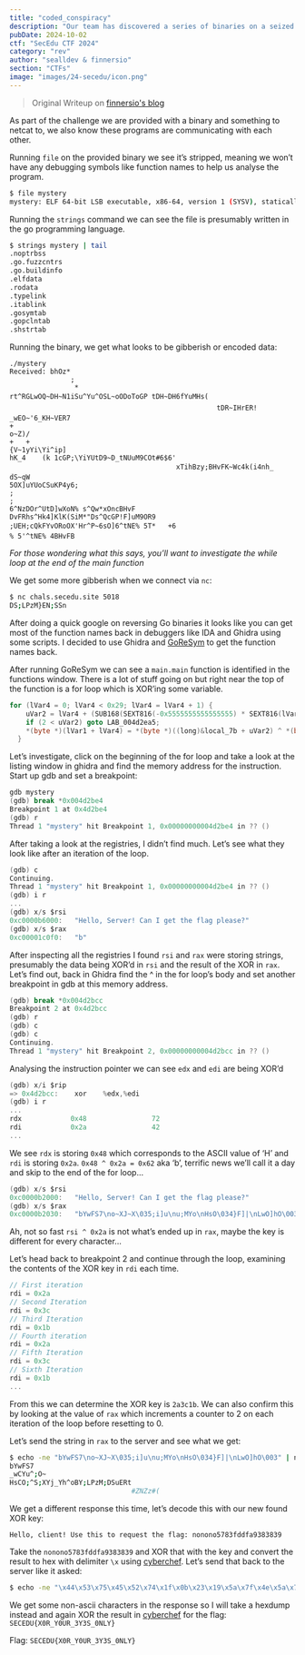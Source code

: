 ```yaml
---
title: "coded_conspiracy"
description: "Our team has discovered a series of binaries on a seized web server associated with NO_NO_NO. These binaries seem to communicate extensively. Your task is to find a way to analyse these messages. 'nc chals.secedu.site 5018'"
pubDate: 2024-10-02
ctf: "SecEdu CTF 2024"
category: "rev"
author: "sealldev & finnersio"
section: "CTFs"
image: "images/24-secedu/icon.png"
---
```


> Original Writeup on [finnersio's blog](https://finnersio.pages.dev/secedu-wk4#add-to-cartel)

As part of the challenge we are provided with a binary and something to netcat to, we also know these programs are communicating with each other.

Running `file` on the provided binary we see it’s stripped, meaning we won’t have any debugging symbols like function names to help us analyse the program.

```bash
$ file mystery
mystery: ELF 64-bit LSB executable, x86-64, version 1 (SYSV), statically linked, stripped
```

Running the `strings` command we can see the file is presumably written in the go programming language.

```bash
$ strings mystery | tail
.noptrbss
.go.fuzzcntrs
.go.buildinfo
.elfdata
.rodata
.typelink
.itablink
.gosymtab
.gopclntab
.shstrtab
```

Running the binary, we get what looks to be gibberish or encoded data:

```
./mystery
Received: bhOz*
               ;
                *
rt^RGLwOQ~DH~N1iSu^Yu^OSL~oODoToGP tDH~DH6fYuMHs(
                                                   tDR~IHrER!
_wEO~'6_KH~VER7
+
o~Z)/
+	+
{V~1yYi\Yi^ip]
hK_4	(k 1cGP;\YiYUtD9~D_tNUuM9COt#6$6'
                                         xTihBzy;BHvFK~Wc4k(i4nh_
dS~qW
5OX]uYUoCSuKP4y6;
;
;
6^NzDOr^UtD]wXoN% s^Qw*xOncBHvF
DvFRhs^Hk4]KlK(SiM*"Ds^QcGP!F]uM9OR9
;UEH;cQkFYvORoOX'Hr^P~6sO]6^tNE% 5T*	+6
% 5'^tNE% 4BHvFB
```

*For those wondering what this says, you’ll want to investigate the while loop at the end of the main function*

We get some more gibberish when we connect via `nc`:
```bash
$ nc chals.secedu.site 5018
DS;LPzM}EN;SSn
```

After doing a quick google on reversing Go binaries it looks like you can get most of the function names back in debuggers like IDA and Ghidra using some scripts. I decided to use Ghidra and [GoReSym](https://github.com/mandiant/GoReSym) to get the function names back.

After running GoReSym we can see a `main.main` function is identified in the functions window. There is a lot of stuff going on but right near the top of the function is a for loop which is XOR’ing some variable.

```go
for (lVar4 = 0; lVar4 < 0x29; lVar4 = lVar4 + 1) {
    uVar2 = lVar4 + (SUB168(SEXT816(-0x5555555555555555) * SEXT816(lVar4),8) + lVar4 >> 1) * -3;
    if (2 < uVar2) goto LAB_004d2ea5;
    *(byte *)(lVar1 + lVar4) = *(byte *)((long)&local_7b + uVar2) ^ *(byte *)(lVar4 + local_18);
  }
```

Let’s investigate, click on the beginning of the for loop and take a look at the listing window in ghidra and find the memory address for the instruction. Start up gdb and set a breakpoint:

```c
gdb mystery
(gdb) break *0x004d2be4
Breakpoint 1 at 0x4d2be4
(gdb) r
Thread 1 "mystery" hit Breakpoint 1, 0x00000000004d2be4 in ?? ()
```

After taking a look at the registries, I didn’t find much. Let’s see what they look like after an iteration of the loop.

```c
(gdb) c
Continuing.
Thread 1 "mystery" hit Breakpoint 1, 0x00000000004d2be4 in ?? ()
(gdb) i r
...
(gdb) x/s $rsi
0xc0000b6000:	"Hello, Server! Can I get the flag please?"
(gdb) x/s $rax
0xc00001c0f0:	"b"
```

After inspecting all the registries I found `rsi` and `rax` were storing strings, presumably the data being XOR’d in `rsi` and the result of the XOR in `rax`. Let’s find out, back in Ghidra find the ^ in the for loop’s body and set another breakpoint in gdb at this memory address.

```c
(gdb) break *0x004d2bcc
Breakpoint 2 at 0x4d2bcc
(gdb) r
(gdb) c
(gdb) c
Continuing.
Thread 1 "mystery" hit Breakpoint 2, 0x00000000004d2bcc in ?? ()
```

Analysing the instruction pointer we can see `edx` and `edi` are being XOR’d

```c
(gdb) x/i $rip
=> 0x4d2bcc:	xor    %edx,%edi
(gdb) i r
...
rdx            0x48                72
rdi            0x2a                42
...
```

We see `rdx` is storing `0x48` which corresponds to the ASCII value of ‘H’ and `rdi` is storing `0x2a`. `0x48 ^ 0x2a = 0x62` aka ‘b’, terrific news we’ll call it a day and skip to the end of the for loop...

```c
(gdb) x/s $rsi
0xc0000b2000:	"Hello, Server! Can I get the flag please?"
(gdb) x/s $rax
0xc0000b2030:	"bYwFS7\no~XJ~X\035;i]u\nu;MYo\nHsO\034}F]|\nLwO]hO\003"
```

Ah, not so fast `rsi ^ 0x2a` is not what’s ended up in `rax`, maybe the key is different for every character...

Let’s head back to breakpoint 2 and continue through the loop, examining the contents of the XOR key in `rdi` each time.

```c
// First iteration
rdi = 0x2a
// Second Iteration
rdi = 0x3c
// Third Iteration
rdi = 0x1b
// Fourth iteration
rdi = 0x2a
// Fifth Iteration
rdi = 0x3c
// Sixth Iteration
rdi = 0x1b
...
```

From this we can determine the XOR key is `2a3c1b`. We can also confirm this by looking at the value of `rax` which increments a counter to 2 on each iteration of the loop before resetting to 0.

Let’s send the string in `rax` to the server and see what we get:
```bash
$ echo -ne "bYwFS7\no~XJ~X\035;i]u\nu;MYo\nHsO\034}F]|\nLwO]hO\003" | nc chals.secedu.site 5018
bYwFS7
_wCYu^;O~
HsCO;^S;XYj_Yh^oBY;LPzM;DSuERt
                              #ZNZz#(
```

We get a different response this time, let’s decode this with our new found XOR key:
```
Hello, client! Use this to request the flag: nonono5783fddfa9383839
```

Take the `nonono5783fddfa9383839` and XOR that with the key and convert the result to hex with delimiter `\x` using [cyberchef](https://gchq.github.io/CyberChef/#recipe=XOR(%7B'option':'Hex','string':'2a3c1b'%7D,'Standard',false)To_Hex('%5C%5Cx',0)&input=bm9ub25vNTc4M2ZkZGZhOTM4MzgzOQ&oeol=VT). Let’s send that back to the server like it asked:

```bash
$ echo -ne "\x44\x53\x75\x45\x52\x74\x1f\x0b\x23\x19\x5a\x7f\x4e\x5a\x7a\x13\x0f\x23\x19\x04\x28\x13" | nc chals.secedu.site 5018 | xxd
```

We get some non-ascii characters in the response so I will take a hexdump instead and again XOR the result in [cyberchef](https://gchq.github.io/CyberChef/#recipe=From_Hex('Auto')XOR(%7B'option':'Hex','string':'2a3c1b'%7D,'Standard',false)&input=Nzk3OSA1ODZmIDc4NGUgNTE2NCAyYjc4IDYzNDIgMWE2OSA0OTc1IDBmNDIgMTk2ZiA0NDFhIDcyNTcgNzM0MQ) for the flag: `SECEDU{X0R_Y0UR_3Y3S_0NLY}`

Flag: `SECEDU{X0R_Y0UR_3Y3S_0NLY}`